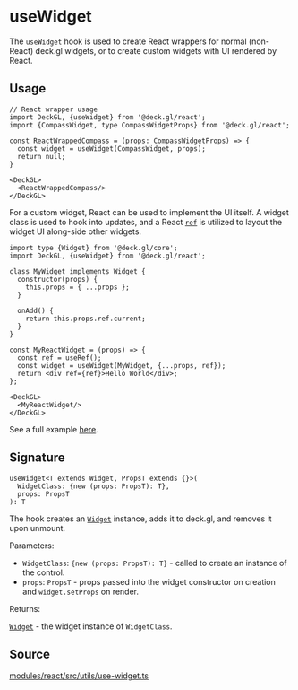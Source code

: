 # useWidget

The `useWidget` hook is used to create React wrappers for normal (non-React) deck.gl widgets, or to create custom widgets with UI rendered by React.

## Usage

```tsx
// React wrapper usage
import DeckGL, {useWidget} from '@deck.gl/react';
import {CompassWidget, type CompassWidgetProps} from '@deck.gl/react';

const ReactWrappedCompass = (props: CompassWidgetProps) => {
  const widget = useWidget(CompassWidget, props);
  return null;
}

<DeckGL>
  <ReactWrappedCompass/>
</DeckGL>
```

For a custom widget, React can be used to implement the UI itself. A widget class is used to hook into updates, and a React [`ref`](https://react.dev/reference/react/useRef) is utilized to layout the widget UI along-side other widgets.

```tsx
import type {Widget} from '@deck.gl/core';
import DeckGL, {useWidget} from '@deck.gl/react';

class MyWidget implements Widget {
  constructor(props) {
    this.props = { ...props };
  }

  onAdd() {
    return this.props.ref.current;
  }
}

const MyReactWidget = (props) => {
  const ref = useRef();
  const widget = useWidget(MyWidget, {...props, ref});
  return <div ref={ref}>Hello World</div>;
};

<DeckGL>
  <MyReactWidget/>
</DeckGL>
```

See a full example [here](../../developer-guide/custom-widgets/react-widgets.md).

## Signature

```tsx
useWidget<T extends Widget, PropsT extends {}>(
  WidgetClass: {new (props: PropsT): T},
  props: PropsT
): T
```

The hook creates an [`Widget`](../core/widget.md) instance, adds it to deck.gl, and removes it upon unmount.

Parameters:

 - `WidgetClass`: `{new (props: PropsT): T}` - called to create an instance of the control.
 - `props`: `PropsT` - props passed into the widget constructor on creation and `widget.setProps` on render.

Returns:

[`Widget`](../core/widget.md) - the widget instance of `WidgetClass`.

## Source

[modules/react/src/utils/use-widget.ts](https://github.com/visgl/deck.gl/blob/master/modules/react/src/utils/use-widget.ts)
